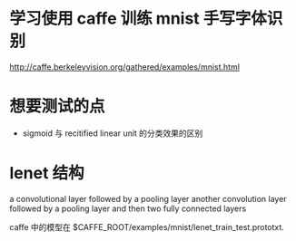 # 学习使用 caffe 训练 mnist 手写字体识别
http://caffe.berkeleyvision.org/gathered/examples/mnist.html

# 想要测试的点
- sigmoid 与 recitified linear unit 的分类效果的区别


# lenet 结构
a convolutional layer 
followed by a pooling layer
another convolution layer followed by a pooling layer
and then two fully connected layers 

caffe 中的模型在 $CAFFE_ROOT/examples/mnist/lenet_train_test.prototxt.
